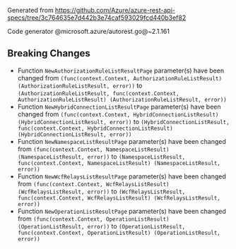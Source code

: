 Generated from https://github.com/Azure/azure-rest-api-specs/tree/3c764635e7d442b3e74caf593029fcd440b3ef82

Code generator @microsoft.azure/autorest.go@~2.1.161

## Breaking Changes

- Function `NewAuthorizationRuleListResultPage` parameter(s) have been changed from `(func(context.Context, AuthorizationRuleListResult) (AuthorizationRuleListResult, error))` to `(AuthorizationRuleListResult, func(context.Context, AuthorizationRuleListResult) (AuthorizationRuleListResult, error))`
- Function `NewHybridConnectionListResultPage` parameter(s) have been changed from `(func(context.Context, HybridConnectionListResult) (HybridConnectionListResult, error))` to `(HybridConnectionListResult, func(context.Context, HybridConnectionListResult) (HybridConnectionListResult, error))`
- Function `NewNamespaceListResultPage` parameter(s) have been changed from `(func(context.Context, NamespaceListResult) (NamespaceListResult, error))` to `(NamespaceListResult, func(context.Context, NamespaceListResult) (NamespaceListResult, error))`
- Function `NewWcfRelaysListResultPage` parameter(s) have been changed from `(func(context.Context, WcfRelaysListResult) (WcfRelaysListResult, error))` to `(WcfRelaysListResult, func(context.Context, WcfRelaysListResult) (WcfRelaysListResult, error))`
- Function `NewOperationListResultPage` parameter(s) have been changed from `(func(context.Context, OperationListResult) (OperationListResult, error))` to `(OperationListResult, func(context.Context, OperationListResult) (OperationListResult, error))`
